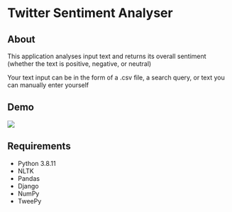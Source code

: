 
# Twitter Sentiment Analyser

## About


This application analyses input text and returns its overall sentiment (whether the text is positive, negative, or neutral)

Your text input can be in the form of a .csv file, a search query, or text you can manually enter yourself

## Demo

![](demo.gif)

## Requirements

- Python 3.8.11
- NLTK
- Pandas
- Django
- NumPy
- TweePy

